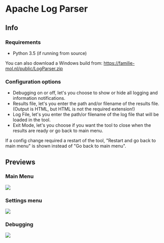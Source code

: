 # Apache Log Parser
## Info
### Requirements
- Python 3.5 (if running from source)

You can also download a Windows build from: https://familie-mol.nl/public/LogParser.zip

### Configuration options
- Debugging on or off, let's you choose to show or hide all logging and information notifications.
- Results file, let's you enter the path and/or filename of the results file. (Output is HTML, but HTML is not the required extension!)
- Log File, let's you enter the path/or filename of the log file that will be loaded in the tool.
- Exit Mode, let's you choose if you want the tool to close when the results are ready or go back to main menu.

If a config change required a restart of the tool, "Restart and go back to main menu" is shown instead of "Go back to main menu".

## Previews
### Main Menu
![](https://img.familie-mol.nl/COR8KGL.png)

### Settings menu
![](https://img.familie-mol.nl/sJoGGvK.png)

### Debugging
![](https://img.familie-mol.nl/oNVMYZu.png)
